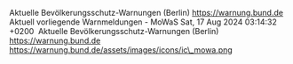 Aktuelle Bevölkerungsschutz-Warnungen (Berlin) https://warnung.bund.de Aktuell vorliegende Warnmeldungen - MoWaS Sat, 17 Aug 2024 03:14:32 +0200 ![]() Aktuelle Bevölkerungsschutz-Warnungen (Berlin) https://warnung.bund.de https://warnung.bund.de/assets/images/icons/ic\_mowa.png
